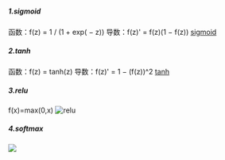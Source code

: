 ##### 1.sigmoid
函数：f(z) = 1 / (1 + exp( − z))
导数：f(z)' = f(z)(1 − f(z))
[sigmoid](https://github.com/zenRRan/zenrran.github.io/tree/master/images/sigmoid.png)
##### 2.tanh
函数：f(z) = tanh(z)
导数：f(z)' = 1 − (f(z))^2
[tanh](https://github.com/zenRRan/zenrran.github.io/tree/master/images/tanh.png)
##### 3.relu
f(x)=max(0,x)
![relu](https://github.com/zenRRan/zenrran.github.io/tree/master/images/relu.png)
##### 4.softmax
<img src="http://latex.codecogs.com/gif.latex?/$f(\vec{x})_i ~=~ \frac{e^{x_i}}{\sum^K_{k=1} e^{x_k}}~~~$ for i,...,k"/>